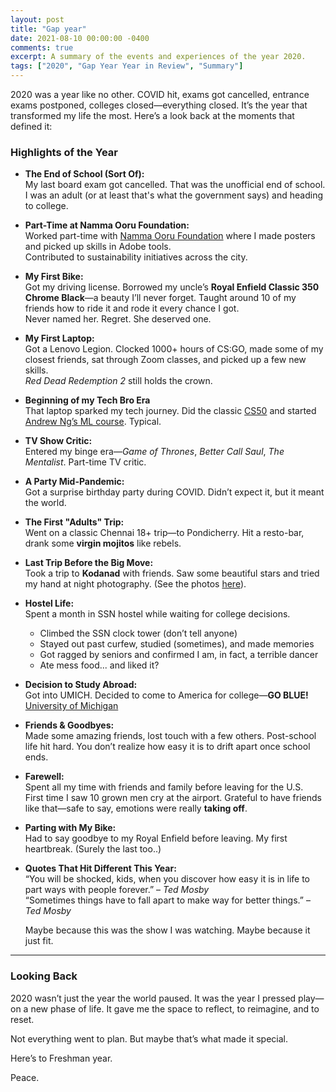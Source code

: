 ```yaml
---
layout: post
title: "Gap year"
date: 2021-08-10 00:00:00 -0400
comments: true
excerpt: A summary of the events and experiences of the year 2020.
tags: ["2020", "Gap Year Year in Review", "Summary"]
---
```


2020 was a year like no other. COVID hit, exams got cancelled, entrance exams postponed, colleges closed—everything closed. It’s the year that transformed my life the most. Here’s a look back at the moments that defined it:

### Highlights of the Year

- **The End of School (Sort Of):**  
  My last board exam got cancelled. That was the unofficial end of school. I was an adult (or at least that's what the government says) and heading to college.

- **Part-Time at Namma Ooru Foundation:**  
  Worked part-time with [Namma Ooru Foundation](https://nammaooru.org/) where I made posters and picked up skills in Adobe tools.  
  Contributed to sustainability initiatives across the city.

- **My First Bike:**  
  Got my driving license. Borrowed my uncle’s **Royal Enfield Classic 350 Chrome Black**—a beauty I’ll never forget. Taught around 10 of my friends how to ride it and rode it every chance I got.  
  Never named her. Regret. She deserved one.

- **My First Laptop:**  
  Got a Lenovo Legion. Clocked 1000+ hours of CS:GO, made some of my closest friends, sat through Zoom classes, and picked up a few new skills.  
  *Red Dead Redemption 2* still holds the crown.

- **Beginning of my Tech Bro Era**  
  That laptop sparked my tech journey. Did the classic [CS50](https://cs50.harvard.edu/) and started [Andrew Ng’s ML course](https://www.coursera.org/learn/machine-learning). Typical.

- **TV Show Critic:**  
  Entered my binge era—*Game of Thrones*, *Better Call Saul*, *The Mentalist*. Part-time TV critic.

- **A Party Mid-Pandemic:**  
  Got a surprise birthday party during COVID. Didn’t expect it, but it meant the world.

- **The First "Adults" Trip:**  
  Went on a classic Chennai 18+ trip—to Pondicherry. Hit a resto-bar, drank some **virgin mojitos** like rebels.

- **Last Trip Before the Big Move:**  
  Took a trip to **Kodanad** with friends. Saw some beautiful stars and tried my hand at night photography. (See the photos [here](https://www.flickr.com/photos/202138159@N05/albums/72177720323398324/)).

- **Hostel Life:**  
  Spent a month in SSN hostel while waiting for college decisions.  
    - Climbed the SSN clock tower (don’t tell anyone)  
    - Stayed out past curfew, studied (sometimes), and made memories  
    - Got ragged by seniors and confirmed I am, in fact, a terrible dancer  
    - Ate mess food... and liked it?

- **Decision to Study Abroad:**  
  Got into UMICH. Decided to come to America for college—**GO BLUE!** [University of Michigan](https://umich.edu)

- **Friends & Goodbyes:**  
  Made some amazing friends, lost touch with a few others. Post-school life hit hard. You don’t realize how easy it is to drift apart once school ends.  

- **Farewell:**  
  Spent all my time with friends and family before leaving for the U.S.  
  First time I saw 10 grown men cry at the airport. Grateful to have friends like that—safe to say, emotions were really **taking off**.

- **Parting with My Bike:**  
  Had to say goodbye to my Royal Enfield before leaving. My first heartbreak. (Surely the last too..)

- **Quotes That Hit Different This Year:**  
  “You will be shocked, kids, when you discover how easy it is in life to part ways with people forever.” – *Ted Mosby*  
  “Sometimes things have to fall apart to make way for better things.” – *Ted Mosby*

  Maybe because this was the show I was watching. Maybe because it just fit.

---

### Looking Back

2020 wasn’t just the year the world paused. It was the year I pressed play—on a new phase of life. It gave me the space to reflect, to reimagine, and to reset.

Not everything went to plan. But maybe that’s what made it special. 

Here’s to Freshman year.

Peace.
